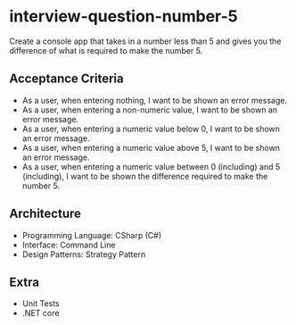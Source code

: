 # interview-question-number-5
Create a console app that takes in a number less than 5 and gives you the difference of what is required to make the number 5.

## Acceptance Criteria

- As a user, when entering nothing, I want to be shown an error message.
- As a user, when entering a non-numeric value, I want to be shown an error message.
- As a user, when entering a numeric value below 0, I want to be shown an error message.
- As a user, when entering a numeric value above 5, I want to be shown an error message.
- As a user, when entering a numeric value between 0 (including) and 5 (including), I want to be shown the difference required to make the number 5.

## Architecture

- Programming Language: CSharp (C#) 
- Interface: Command Line 
- Design Patterns: Strategy Pattern 

## Extra
- Unit Tests 
- .NET core
